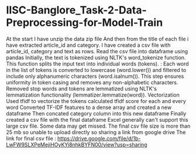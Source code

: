 # IISC-Banglore_Task-2-Data-Preprocessing-for-Model-Train
At the start I have unzip the data zip file
And then from the title of each file i have extracted article_id and category.
I have created a csv file with article_id, category and text as rows.
Read the csv file into dataframe using pandas
Initially, the text is tokenized using NLTK's word_tokenize function. This function splits the input text into individual words (tokens).
: Each word in the list of tokens is converted to lowercase (word.lower()) and filtered to include only alphanumeric characters (word.isalnum()). This step ensures uniformity in token casing and removes any non-alphabetic characters.
Removed stop words and tokens are lemmatized using NLTK's lemmatization functionality (lemmatizer.lemmatize(word)).
Vectorization
Used tfidf to vectorize the tokens 
calculated tfidf score for each and every word 
Converted TF-IDF features to a dense array and created a new dataframe 
Then concated category column into this new dataframe 
Finally created a csv file with the final dataframe 
Excel generally can't support this large csv file. Some data may get missed.
The final csv file size is more than 25 mb so unable to upload directly so sharing a link from google drive 
The link for final csv file  :  https://drive.google.com/file/d/1b-LwFW9SLXPeMejiHOyKYi8nhkBYFN00/view?usp=sharing 
